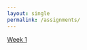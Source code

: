 ```yaml
---
layout: single
permalink: /assignments/
---
```


[Week 1](https://wletsou.github.io/bioinformatics/assignments/pca)
